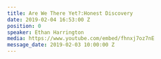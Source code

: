 ```yaml
---
title: Are We There Yet?:Honest Discovery
date: 2019-02-04 16:53:00 Z
position: 0
speaker: Ethan Harrington
media: https://www.youtube.com/embed/fhnxj7oz7nE
message_date: 2019-02-03 10:00:00 Z
---
```


